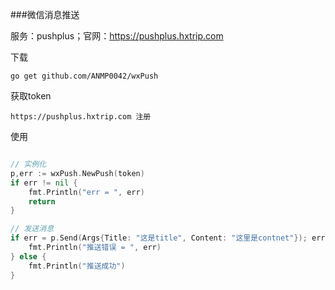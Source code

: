 ###微信消息推送

服务：pushplus；官网：https://pushplus.hxtrip.com


下载
````
go get github.com/ANMP0042/wxPush
````

获取token
````
https://pushplus.hxtrip.com 注册
````

使用
````go

// 实例化
p,err := wxPush.NewPush(token)
if err != nil {
    fmt.Println("err = ", err)
    return
}

// 发送消息
if err = p.Send(Args{Title: "这是title", Content: "这里是contnet"}); err != nil {
    fmt.Println("推送错误 = ", err)
} else {
	fmt.Println("推送成功")
}

````